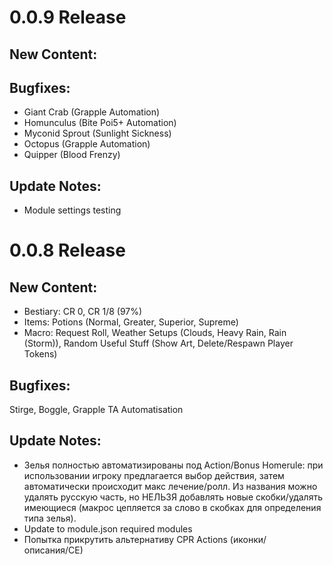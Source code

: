 # 0.0.9 Release
## New Content:
## Bugfixes:
- Giant Crab (Grapple Automation)
- Homunculus (Bite Poi5+ Automation)
- Myconid Sprout (Sunlight Sickness)
- Octopus (Grapple Automation)
- Quipper (Blood Frenzy)
## Update Notes:
- Module settings testing
# 0.0.8 Release
## New Content:
- Bestiary: CR 0, CR 1/8 (97%)
- Items: Potions (Normal, Greater, Superior, Supreme)
- Macro: Request Roll, Weather Setups (Clouds, Heavy Rain, Rain (Storm)), Random Useful Stuff (Show Art, Delete/Respawn Player Tokens)
## Bugfixes:
Stirge, Boggle, Grapple TA Automatisation
## Update Notes:
- Зелья полностью автоматизированы под Action/Bonus Homerule: при использовании игроку предлагается выбор действия, затем автоматически происходит макс лечение/ролл. Из названия можно удалять русскую часть, но НЕЛЬЗЯ добавлять новые скобки/удалять имеющиеся (макрос цепляется за слово в скобках для определения типа зелья).
- Update to module.json required modules
- Попытка прикрутить альтернативу CPR Actions (иконки/описания/CE)
